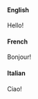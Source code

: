 <!-- tabs:start -->

#### **English**

Hello!

#### **French**

Bonjour!

#### **Italian**

Ciao!

<!-- tabs:end -->